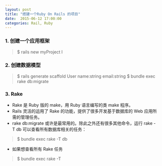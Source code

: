 ```yaml
---
layout: post
title: "搭建一个Ruby On Rails 的项目"
date:  2015-06-12 17:00:00
categories: Rail, Ruby
---
```



### 1. 创建一个应用框架
> $ rails new myProject
l

### 2. 创建数据模型
> $ rails generate scaffold User name:string email:string
> $ bundle exec rake db:migrate



### 3. Rake

* Rake 是 Ruby 版的 make，用 Ruby 语言编写的类 make 程序。
* Rails 灵活的运用了 Rake 的功能，提供了很多开发基于数据库的 Web 应用所需的管理任务。
* rake db:migrate 或许是最常用的。除此之外还有很多其他命令，运行 rake -T db 可以查看所有数据库相关的任务：

> $ bundle exec rake -T db

* 如果想查看所有 Rake 任务

> $ bundle exec rake -T